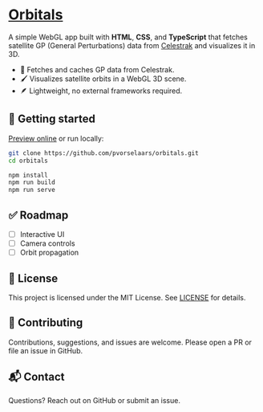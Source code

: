 # [Orbitals](https://pvorselaars.github.io/orbitals/)

A simple WebGL app built with **HTML**, **CSS**, and **TypeScript** that fetches satellite GP (General Perturbations) data from [Celestrak](https://celestrak.org/) and visualizes it in 3D.

* 💾 Fetches and caches GP data from Celestrak.
* 🖌️ Visualizes satellite orbits in a WebGL 3D scene.
* 🪶 Lightweight, no external frameworks required.

## 🚀 Getting started

[Preview online](https://pvorselaars.github.io/orbitals/) or run locally:

```bash
git clone https://github.com/pvorselaars/orbitals.git
cd orbitals

npm install
npm run build
npm run serve
```

## ✅ Roadmap

- [ ] Interactive UI
- [ ] Camera controls
- [ ] Orbit propagation

## 📄 License

This project is licensed under the MIT License. See [LICENSE](./LICENSE) for details.

## 🤝 Contributing

Contributions, suggestions, and issues are welcome. Please open a PR or file an issue in GitHub.

## 📬 Contact

Questions? Reach out on GitHub or submit an issue.